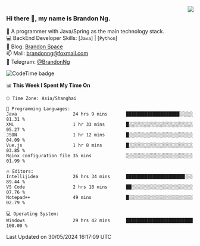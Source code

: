 <img  align="right" src="https://github-readme-stats-brandon0824.vercel.app/api/top-langs/?username=brandon0824&layout=compact">

### Hi there 👋, my name is Brandon Ng.

🌱 A programmer with Java/Spring as the main technology stack.  
💻 BackEnd Developer Skills: [`Java`] | [`Python`]  
📝 Blog: [Brandon Space](https://brandonng.tech)  
📫 Mail: brandonng@foxmail.com  
📰 Telegram: [@BrandonNg](https://t.me/BrandonNg24)  

![CodeTime badge](https://img.shields.io/endpoint?style=flat-square&url=https%3A%2F%2Fapi.codetime.dev%2Fshield%3Fid%3D128%26project%3D%26in%3D604800000)

<!--START_SECTION:waka-->
📊 **This Week I Spent My Time On** 

```text
🕑︎ Time Zone: Asia/Shanghai

💬 Programming Languages: 
Java                     24 hrs 9 mins       ████████████████████░░░░░   81.31 % 
XML                      1 hr 33 mins        █░░░░░░░░░░░░░░░░░░░░░░░░   05.27 % 
JSON                     1 hr 12 mins        █░░░░░░░░░░░░░░░░░░░░░░░░   04.09 % 
Vue.js                   1 hr 8 mins         █░░░░░░░░░░░░░░░░░░░░░░░░   03.85 % 
Nginx configuration file 35 mins             ░░░░░░░░░░░░░░░░░░░░░░░░░   01.99 % 

🔥 Editors: 
Intellijidea             26 hrs 34 mins      ██████████████████████░░░   89.44 % 
VS Code                  2 hrs 18 mins       ██░░░░░░░░░░░░░░░░░░░░░░░   07.76 % 
Notepad++                49 mins             █░░░░░░░░░░░░░░░░░░░░░░░░   02.79 % 

💻 Operating System: 
Windows                  29 hrs 42 mins      █████████████████████████   100.00 % 
```


 Last Updated on 30/05/2024 16:17:09 UTC
<!--END_SECTION:waka-->
